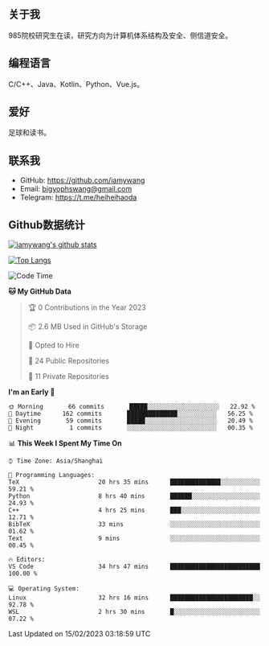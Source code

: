 ## 关于我

985院校研究生在读，研究方向为计算机体系结构及安全、侧信道安全。

## 编程语言

C/C++、Java、Kotlin、Python、Vue.js。

## 爱好

足球和读书。

## 联系我

- GitHub: https://github.com/iamywang
- Email: bigyophswang@gmail.com
- Telegram: https://t.me/heiheihaoda

## Github数据统计

[![iamywang's github stats](https://github-readme-stats.vercel.app/api?username=iamywang&count_private=true&show_icons=true)]()

[![Top Langs](https://github-readme-stats.vercel.app/api/top-langs/?username=iamywang&layout=compact)]()

<!--START_SECTION:waka-->
![Code Time](http://img.shields.io/badge/Code%20Time-730%20hrs%2057%20mins-blue)

**🐱 My GitHub Data** 

> 🏆 0 Contributions in the Year 2023
 > 
> 📦 2.6 MB Used in GitHub's Storage 
 > 
> 💼 Opted to Hire
 > 
> 📜 24 Public Repositories 
 > 
> 🔑 11 Private Repositories  
 > 
**I'm an Early 🐤** 

```text
🌞 Morning       66 commits       █████░░░░░░░░░░░░░░░░░░░░   22.92 % 
🌆 Daytime      162 commits       ██████████████░░░░░░░░░░░   56.25 % 
🌃 Evening       59 commits       █████░░░░░░░░░░░░░░░░░░░░   20.49 % 
🌙 Night          1 commits       ░░░░░░░░░░░░░░░░░░░░░░░░░   00.35 % 

```


📊 **This Week I Spent My Time On** 

```text
⌚︎ Time Zone: Asia/Shanghai

💬 Programming Languages: 
TeX                      20 hrs 35 mins      ██████████████░░░░░░░░░░░   59.21 % 
Python                   8 hrs 40 mins       ██████░░░░░░░░░░░░░░░░░░░   24.93 % 
C++                      4 hrs 25 mins       ███░░░░░░░░░░░░░░░░░░░░░░   12.71 % 
BibTeX                   33 mins             ░░░░░░░░░░░░░░░░░░░░░░░░░   01.62 % 
Text                     9 mins              ░░░░░░░░░░░░░░░░░░░░░░░░░   00.45 % 

🔥 Editors: 
VS Code                  34 hrs 47 mins      █████████████████████████   100.00 % 

💻 Operating System: 
Linux                    32 hrs 16 mins      ███████████████████████░░   92.78 % 
WSL                      2 hrs 30 mins       █░░░░░░░░░░░░░░░░░░░░░░░░   07.22 % 

```


 Last Updated on 15/02/2023 03:18:59 UTC
<!--END_SECTION:waka-->
